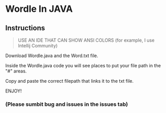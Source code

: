 # Wordle In JAVA

## Instructions
> USE AN IDE THAT CAN SHOW ANSI COLORS (for example, I use Intellij Community)

Download Wordle.java and the Word.txt file.

Inside the Wordle.java code you will see places to put your file path in the "#" areas.

Copy and paste the correct filepath that links it to the txt file.

ENJOY!

### (Please sumbit bug and issues in the issues tab)

